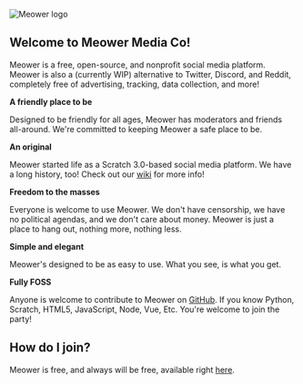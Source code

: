 ![Meower logo](https://meower.org/assets/logo.svg)
## Welcome to Meower Media Co!

Meower is a free, open-source, and nonprofit social media platform. Meower is also a (currently WIP) alternative to Twitter, Discord, and Reddit, completely free of advertising, tracking, data collection, and more!

**A friendly place to be**

Designed to be friendly for all ages, Meower has moderators and friends all-around. We're committed to keeping Meower a safe place to be.

**An original**

Meower started life as a Scratch 3.0-based social media platform. We have a long history, too! Check out our [wiki](https://wiki.meower.org) for more info!

**Freedom to the masses**

Everyone is welcome to use Meower. We don't have censorship, we have no political agendas, and we don't care about money. Meower is just a place to hang out, nothing more, nothing less.

**Simple and elegant**

Meower's designed to be as easy to use. What you see, is what you get.

**Fully FOSS**

Anyone is welcome to contribute to Meower on [GitHub](https://github.com/meower-media-co/). If you know Python, Scratch, HTML5, JavaScript, Node, Vue, Etc. You're welcome to join the party!

## How do I join?
Meower is free, and always will be free, available right [here](https://app.meower.org).

